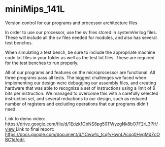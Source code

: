 # miniMips_141L
Version control for our programs and processor architecture files

In order to use our processor, use the sv files stored in systemVerilog files. These will include all the sv files needed for modules, and also has several test benches. 

When simulating a test bench, be sure to include the appropriate machine code txt files in your folder as well as the test txt files. These are required for the test benches to run properly.

All of our programs and features on the microprocessor are functional. All three programs pass all tests. 
The biggest challenges we faced when implementing our design were debugging our assembly files, and creating hardware that was able to recognize a set of instructions using a limit of 9 bits per instruction. We managed to overcome this with a carefully selected instruction set, and several reductions to our design, such as reduced number of registers and excluding operations that our programs didn't need.

Link to demo video:
[https://drive.google.com/file/d/1Edzk1GbNS8pg50TWyzgNk8bO7F2rL3PH/view
](https://drive.google.com/file/d/1Edzk1GbNS8pg50TWyzgNk8bO7F2rL3PH/view)
Link to final report:
[https://docs.google.com/document/d/1Cww1c_tcqfvHwnLAcoq0HyqMdZcOBC1d/edit
](https://docs.google.com/document/d/1Cww1c_tcqfvHwnLAcoq0HyqMdZcOBC1d/edit)
